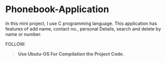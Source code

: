 # Phonebook-Application
In this mini project, I use C programming language. This application has features of add name, contact no., personal Details, search and delete by name or number.

FOLLOW: 
>**Use Ubutu-OS For Compilation the Project Code.**
